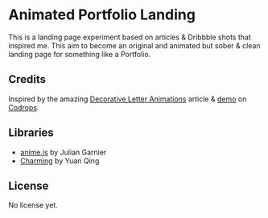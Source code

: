 # Animated Portfolio Landing

This is a landing page experiment based on articles & Dribbble shots that inspired me.
This aim to become an original and animated but sober & clean landing page for something like a Portfolio.

## Credits

Inspired by the amazing [Decorative Letter Animations](https://tympanus.net/codrops/?p=33640) article & [demo](https://tympanus.net/Development/DecorativeLetterAnimations/) on [Codrops](https://tympanus.net/codrops/).

## Libraries

- [anime.js](http://animejs.com/) by Julian Garnier
- [Charming](https://github.com/yuanqing/charming) by Yuan Qing

## License

No license yet.






